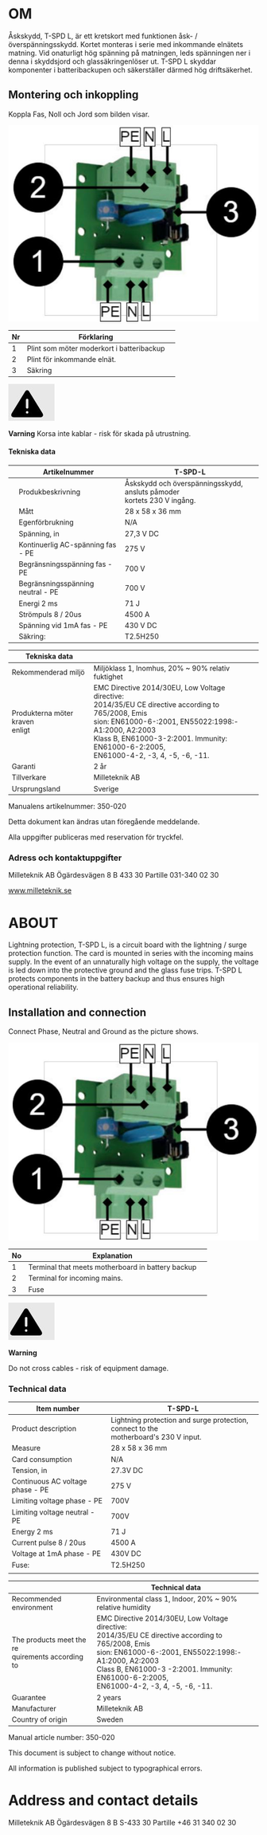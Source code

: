 # OM

Åskskydd, T-SPD L, är ett kretskort med funktionen åsk- / överspänningsskydd. Kortet monteras i serie med inkommande elnätets matning. Vid onaturligt hög spänning på matningen, leds spänningen ner i denna i skyddsjord och glassäkringenlöser ut. T-SPD L skyddar komponenter i batteribackupen och säkerställer därmed hög driftsäkerhet.

## Montering och inkoppling

Koppla Fas, Noll och Jord som bilden visar.

![](_page_0_Picture_6.jpeg)

| Nr | Förklaring                                |  |
|----|-------------------------------------------|--|
| 1  | Plint som möter moderkort i batteribackup |  |
| 2  | Plint för inkommande elnät.               |  |
| 3  | Säkring                                   |  |

![](_page_0_Picture_8.jpeg)

**Varning** Korsa inte kablar - risk för skada på utrustning.

#### Tekniska data

|  | Artikelnummer                     | T-SPD-L                                                                   |
|--|-----------------------------------|---------------------------------------------------------------------------|
|  | Produkbeskrivning                 | Åskskydd och överspänningsskydd, ansluts påmoder<br>kortets 230 V ingång. |
|  | Mått                              | 28 x 58 x 36 mm                                                           |
|  | Egenförbrukning                   | N/A                                                                       |
|  | Spänning, in                      | 27,3 V DC                                                                 |
|  | Kontinuerlig AC-spänning fas - PE | 275 V                                                                     |
|  | Begränsningsspänning fas - PE     | 700 V                                                                     |
|  | Begränsningsspänning neutral - PE | 700 V                                                                     |
|  | Energi 2 ms                       | 71 J                                                                      |
|  | Strömpuls 8 / 20us                | 4500 A                                                                    |
|  | Spänning vid 1mA fas - PE         | 430 V DC                                                                  |
|  | Säkring:                          | T2.5H250                                                                  |

| Tekniska data                      |                                                                                                                                                                                                                                                               |  |
|------------------------------------|---------------------------------------------------------------------------------------------------------------------------------------------------------------------------------------------------------------------------------------------------------------|--|
| Rekommenderad miljö                | Miljöklass 1, Inomhus, 20% ~ 90% relativ fuktighet                                                                                                                                                                                                            |  |
| Produkterna möter kraven<br>enligt | EMC Directive 2014/30EU, Low Voltage directive:<br>2014/35/EU CE directive according to 765/2008, Emis<br>sion: EN61000-6-:2001, EN55022:1998:-A1:2000, A2:2003<br>Klass B, EN61000-3-2:2001. Immunity: EN61000-6-2:2005,<br>EN61000-4-2, -3, 4, -5, -6, -11. |  |
| Garanti                            | 2 år                                                                                                                                                                                                                                                          |  |
| Tillverkare                        | Milleteknik AB                                                                                                                                                                                                                                                |  |
| Ursprungsland                      | Sverige                                                                                                                                                                                                                                                       |  |

Manualens artikelnummer: 350-020

Detta dokument kan ändras utan föregående meddelande.

Alla uppgifter publiceras med reservation för tryckfel.

### Adress och kontaktuppgifter

Milleteknik AB Ögärdesvägen 8 B 433 30 Partille 031-340 02 30

www.milleteknik.se

# ABOUT

Lightning protection, T-SPD L, is a circuit board with the lightning / surge protection function. The card is mounted in series with the incoming mains supply. In the event of an unnaturally high voltage on the supply, the voltage is led down into the protective ground and the glass fuse trips. T-SPD L protects components in the battery backup and thus ensures high operational reliability.

## Installation and connection

Connect Phase, Neutral and Ground as the picture shows.

![](_page_2_Picture_6.jpeg)

| No | Explanation                                       |  |
|----|---------------------------------------------------|--|
| 1  | Terminal that meets motherboard in battery backup |  |
| 2  | Terminal for incoming mains.                      |  |
| 3  | Fuse                                              |  |

![](_page_2_Picture_8.jpeg)

**Warning**

Do not cross cables - risk of equipment damage.

### Technical data

| Item number                      | T-SPD-L                                                                                 |
|----------------------------------|-----------------------------------------------------------------------------------------|
| Product description              | Lightning protection and surge protection, connect to the<br>motherboard's 230 V input. |
| Measure                          | 28 x 58 x 36 mm                                                                         |
| Card consumption                 | N/A                                                                                     |
| Tension, in                      | 27.3V DC                                                                                |
| Continuous AC voltage phase - PE | 275 V                                                                                   |
| Limiting voltage phase - PE      | 700V                                                                                    |
| Limiting voltage neutral - PE    | 700V                                                                                    |
| Energy 2 ms                      | 71 J                                                                                    |
| Current pulse 8 / 20us           | 4500 A                                                                                  |
| Voltage at 1mA phase - PE        | 430V DC                                                                                 |
| Fuse:                            | T2.5H250                                                                                |
|                                  |                                                                                         |

|                                                     | Technical data                                                                                                                                                                                                                                                 |
|-----------------------------------------------------|----------------------------------------------------------------------------------------------------------------------------------------------------------------------------------------------------------------------------------------------------------------|
| Recommended environment                             | Environmental class 1, Indoor, 20% ~ 90% relative humidity                                                                                                                                                                                                     |
| The products meet the re<br>quirements according to | EMC Directive 2014/30EU, Low Voltage directive:<br>2014/35/EU CE directive according to 765/2008, Emis<br>sion: EN61000-6-:2001, EN55022:1998:-A1:2000, A2:2003<br>Class B, EN61000-3 -2:2001. Immunity: EN61000-6-2:2005,<br>EN61000-4-2, -3, 4, -5, -6, -11. |
| Guarantee                                           | 2 years                                                                                                                                                                                                                                                        |
| Manufacturer                                        | Milleteknik AB                                                                                                                                                                                                                                                 |
| Country of origin                                   | Sweden                                                                                                                                                                                                                                                         |

Manual article number: 350-020

This document is subject to change without notice.

All information is published subject to typographical errors.

# Address and contact details

Milleteknik AB Ögärdesvägen 8 B S-433 30 Partille +46 31 340 02 30